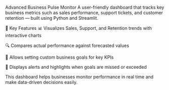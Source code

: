 
Advanced Business Pulse Monitor
A user-friendly dashboard that tracks key business metrics such as sales performance, support tickets, and customer retention — built using Python and Streamlit.

🔑 Key Features
📊 Visualizes Sales, Support, and Retention trends with interactive charts

🔍 Compares actual performance against forecasted values

🎯 Allows setting custom business goals for key KPIs

🚨 Displays alerts and highlights when goals are missed or exceeded

This dashboard helps businesses monitor performance in real time and make data-driven decisions easily.


